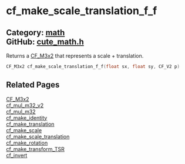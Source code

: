 [](../header.md ':include')

# cf_make_scale_translation_f_f

Category: [math](/api_reference?id=math)  
GitHub: [cute_math.h](https://github.com/RandyGaul/cute_framework/blob/master/include/cute_math.h)  
---

Returns a [CF_M3x2](/math/cf_m3x2.md) that represents a scale + translation.

```cpp
CF_M3x2 cf_make_scale_translation_f_f(float sx, float sy, CF_V2 p)
```

## Related Pages

[CF_M3x2](/math/cf_m3x2.md)  
[cf_mul_m32_v2](/math/cf_mul_m32_v2.md)  
[cf_mul_m32](/math/cf_mul_m32.md)  
[cf_make_identity](/math/cf_make_identity.md)  
[cf_make_translation](/math/cf_make_translation.md)  
[cf_make_scale](/math/cf_make_scale.md)  
[cf_make_scale_translation](/math/cf_make_scale_translation.md)  
[cf_make_rotation](/math/cf_make_rotation.md)  
[cf_make_transform_TSR](/math/cf_make_transform_tsr.md)  
[cf_invert](/math/cf_invert.md)  
